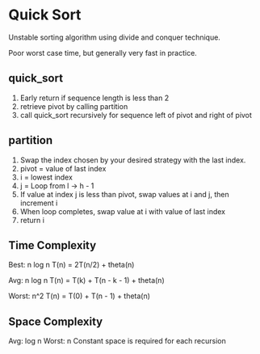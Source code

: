 # Quick Sort

Unstable sorting algorithm using divide and conquer technique.

Poor worst case time, but generally very fast in practice.

## quick_sort

1. Early return if sequence length is less than 2
2. retrieve pivot by calling partition
3. call quick_sort recursively for sequence left of pivot and right of pivot

## partition

1. Swap the index chosen by your desired strategy with the last index.
2. pivot = value of last index
3. i = lowest index
4. j = Loop from l -> h - 1
5. If value at index j is less than pivot, swap values at i and j, then increment i
6. When loop completes, swap value at i with value of last index
7. return i

## Time Complexity

Best: n log n
T(n) = 2T(n/2) + theta(n)

Avg: n log n
T(n) = T(k) + T(n - k - 1) + theta(n)

Worst: n^2
T(n) = T(0) + T(n - 1) + theta(n)

## Space Complexity

Avg: log n
Worst: n
Constant space is required for each recursion
